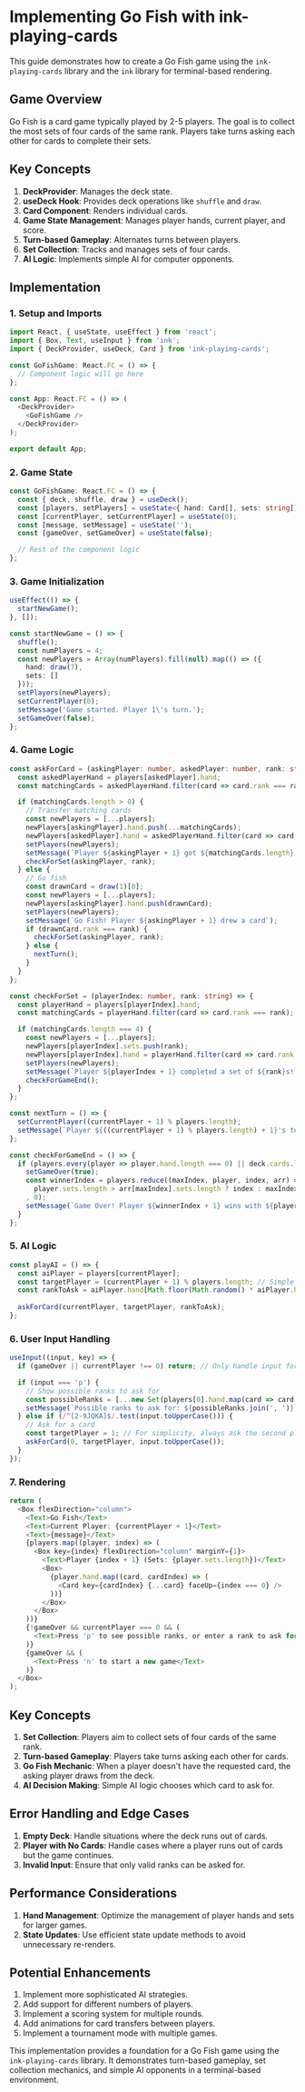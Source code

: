 # Implementing Go Fish with ink-playing-cards

This guide demonstrates how to create a Go Fish game using the `ink-playing-cards` library and the `ink` library for terminal-based rendering.

## Game Overview

Go Fish is a card game typically played by 2-5 players. The goal is to collect the most sets of four cards of the same rank. Players take turns asking each other for cards to complete their sets.

## Key Concepts

1. **DeckProvider**: Manages the deck state.
2. **useDeck Hook**: Provides deck operations like `shuffle` and `draw`.
3. **Card Component**: Renders individual cards.
4. **Game State Management**: Manages player hands, current player, and score.
5. **Turn-based Gameplay**: Alternates turns between players.
6. **Set Collection**: Tracks and manages sets of four cards.
7. **AI Logic**: Implements simple AI for computer opponents.

## Implementation

### 1. Setup and Imports

```typescript
import React, { useState, useEffect } from 'react';
import { Box, Text, useInput } from 'ink';
import { DeckProvider, useDeck, Card } from 'ink-playing-cards';

const GoFishGame: React.FC = () => {
  // Component logic will go here
};

const App: React.FC = () => (
  <DeckProvider>
    <GoFishGame />
  </DeckProvider>
);

export default App;
```

### 2. Game State

```typescript
const GoFishGame: React.FC = () => {
  const { deck, shuffle, draw } = useDeck();
  const [players, setPlayers] = useState<{ hand: Card[], sets: string[] }[]>([]);
  const [currentPlayer, setCurrentPlayer] = useState(0);
  const [message, setMessage] = useState('');
  const [gameOver, setGameOver] = useState(false);

  // Rest of the component logic
};
```

### 3. Game Initialization

```typescript
useEffect(() => {
  startNewGame();
}, []);

const startNewGame = () => {
  shuffle();
  const numPlayers = 4;
  const newPlayers = Array(numPlayers).fill(null).map(() => ({
    hand: draw(7),
    sets: []
  }));
  setPlayers(newPlayers);
  setCurrentPlayer(0);
  setMessage('Game started. Player 1\'s turn.');
  setGameOver(false);
};
```

### 4. Game Logic

```typescript
const askForCard = (askingPlayer: number, askedPlayer: number, rank: string) => {
  const askedPlayerHand = players[askedPlayer].hand;
  const matchingCards = askedPlayerHand.filter(card => card.rank === rank);

  if (matchingCards.length > 0) {
    // Transfer matching cards
    const newPlayers = [...players];
    newPlayers[askingPlayer].hand.push(...matchingCards);
    newPlayers[askedPlayer].hand = askedPlayerHand.filter(card => card.rank !== rank);
    setPlayers(newPlayers);
    setMessage(`Player ${askingPlayer + 1} got ${matchingCards.length} ${rank}(s) from Player ${askedPlayer + 1}`);
    checkForSet(askingPlayer, rank);
  } else {
    // Go fish
    const drawnCard = draw(1)[0];
    const newPlayers = [...players];
    newPlayers[askingPlayer].hand.push(drawnCard);
    setPlayers(newPlayers);
    setMessage(`Go Fish! Player ${askingPlayer + 1} drew a card`);
    if (drawnCard.rank === rank) {
      checkForSet(askingPlayer, rank);
    } else {
      nextTurn();
    }
  }
};

const checkForSet = (playerIndex: number, rank: string) => {
  const playerHand = players[playerIndex].hand;
  const matchingCards = playerHand.filter(card => card.rank === rank);

  if (matchingCards.length === 4) {
    const newPlayers = [...players];
    newPlayers[playerIndex].sets.push(rank);
    newPlayers[playerIndex].hand = playerHand.filter(card => card.rank !== rank);
    setPlayers(newPlayers);
    setMessage(`Player ${playerIndex + 1} completed a set of ${rank}s!`);
    checkForGameEnd();
  }
};

const nextTurn = () => {
  setCurrentPlayer((currentPlayer + 1) % players.length);
  setMessage(`Player ${((currentPlayer + 1) % players.length) + 1}'s turn`);
};

const checkForGameEnd = () => {
  if (players.every(player => player.hand.length === 0) || deck.cards.length === 0) {
    setGameOver(true);
    const winnerIndex = players.reduce((maxIndex, player, index, arr) => 
      player.sets.length > arr[maxIndex].sets.length ? index : maxIndex
    , 0);
    setMessage(`Game Over! Player ${winnerIndex + 1} wins with ${players[winnerIndex].sets.length} sets!`);
  }
};
```

### 5. AI Logic

```typescript
const playAI = () => {
  const aiPlayer = players[currentPlayer];
  const targetPlayer = (currentPlayer + 1) % players.length; // Simple AI always asks the next player
  const rankToAsk = aiPlayer.hand[Math.floor(Math.random() * aiPlayer.hand.length)].rank;
  
  askForCard(currentPlayer, targetPlayer, rankToAsk);
};
```

### 6. User Input Handling

```typescript
useInput((input, key) => {
  if (gameOver || currentPlayer !== 0) return; // Only handle input for human player and when game is not over

  if (input === 'p') {
    // Show possible ranks to ask for
    const possibleRanks = [...new Set(players[0].hand.map(card => card.rank))];
    setMessage(`Possible ranks to ask for: ${possibleRanks.join(', ')}`);
  } else if (/^[2-9JQKA]$/.test(input.toUpperCase())) {
    // Ask for a card
    const targetPlayer = 1; // For simplicity, always ask the second player
    askForCard(0, targetPlayer, input.toUpperCase());
  }
});
```

### 7. Rendering

```typescript
return (
  <Box flexDirection="column">
    <Text>Go Fish</Text>
    <Text>Current Player: {currentPlayer + 1}</Text>
    <Text>{message}</Text>
    {players.map((player, index) => (
      <Box key={index} flexDirection="column" marginY={1}>
        <Text>Player {index + 1} (Sets: {player.sets.length})</Text>
        <Box>
          {player.hand.map((card, cardIndex) => (
            <Card key={cardIndex} {...card} faceUp={index === 0} />
          ))}
        </Box>
      </Box>
    ))}
    {!gameOver && currentPlayer === 0 && (
      <Text>Press 'p' to see possible ranks, or enter a rank to ask for a card</Text>
    )}
    {gameOver && (
      <Text>Press 'n' to start a new game</Text>
    )}
  </Box>
);
```

## Key Concepts

1. **Set Collection**: Players aim to collect sets of four cards of the same rank.
2. **Turn-based Gameplay**: Players take turns asking each other for cards.
3. **Go Fish Mechanic**: When a player doesn't have the requested card, the asking player draws from the deck.
4. **AI Decision Making**: Simple AI logic chooses which card to ask for.

## Error Handling and Edge Cases

1. **Empty Deck**: Handle situations where the deck runs out of cards.
2. **Player with No Cards**: Handle cases where a player runs out of cards but the game continues.
3. **Invalid Input**: Ensure that only valid ranks can be asked for.

## Performance Considerations

1. **Hand Management**: Optimize the management of player hands and sets for larger games.
2. **State Updates**: Use efficient state update methods to avoid unnecessary re-renders.

## Potential Enhancements

1. Implement more sophisticated AI strategies.
2. Add support for different numbers of players.
3. Implement a scoring system for multiple rounds.
4. Add animations for card transfers between players.
5. Implement a tournament mode with multiple games.

This implementation provides a foundation for a Go Fish game using the `ink-playing-cards` library. It demonstrates turn-based gameplay, set collection mechanics, and simple AI opponents in a terminal-based environment.